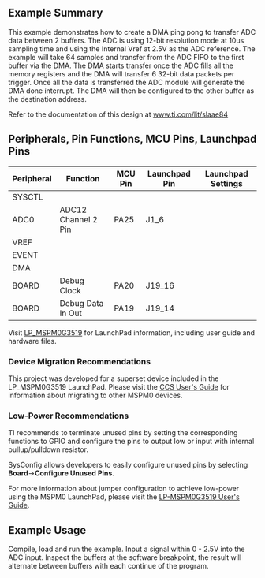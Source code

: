 ## Example Summary
This example demonstrates how to create a DMA ping pong to transfer ADC data between 2 buffers. 
The ADC is using 12-bit resolution mode at 10us sampling time and using the Internal Vref at 2.5V as the ADC reference. 
The example will take 64 samples and transfer from the ADC FIFO to the first buffer via the DMA. 
The DMA starts transfer once the ADC fills all the memory registers and the DMA will transfer 6 32-bit data packets per trigger.
Once all the data is transferred the ADC module will generate the DMA done interrupt. The DMA will then be configured to the other buffer as the destination address. 

Refer to the documentation of this design at www.ti.com/lit/slaae84

## Peripherals, Pin Functions, MCU Pins, Launchpad Pins
| Peripheral | Function | MCU Pin | Launchpad Pin | Launchpad Settings |
| --- | --- | --- | --- | --- |
| SYSCTL |  |  |  |  |
| ADC0 | ADC12 Channel 2 Pin | PA25 | J1_6 |  |
| VREF |  |  |  |  |
| EVENT |  |  |  |  |
| DMA |  |  |  |  |
| BOARD | Debug Clock | PA20 | J19_16 |  |
| BOARD | Debug Data In Out | PA19 | J19_14 |  |

Visit [LP_MSPM0G3519](https://www.ti.com/tool/LP-MSPM0G3519) for LaunchPad information, including user guide and hardware files.

### Device Migration Recommendations
This project was developed for a superset device included in the LP_MSPM0G3519 LaunchPad. Please
visit the [CCS User's Guide](https://software-dl.ti.com/msp430/esd/MSPM0-SDK/latest/docs/english/tools/ccs_ide_guide/doc_guide/doc_guide-srcs/ccs_ide_guide.html#sysconfig-project-migration)
for information about migrating to other MSPM0 devices.

### Low-Power Recommendations
TI recommends to terminate unused pins by setting the corresponding functions to
GPIO and configure the pins to output low or input with internal
pullup/pulldown resistor.

SysConfig allows developers to easily configure unused pins by selecting **Board**→**Configure Unused Pins**.

For more information about jumper configuration to achieve low-power using the
MSPM0 LaunchPad, please visit the [LP-MSPM0G3519 User's Guide](https://www.ti.com/lit/slau947).

## Example Usage
Compile, load and run the example. Input a signal within 0 - 2.5V into the ADC input. 
Inspect the buffers at the software breakpoint, the result will alternate between buffers with each continue of the program.  
